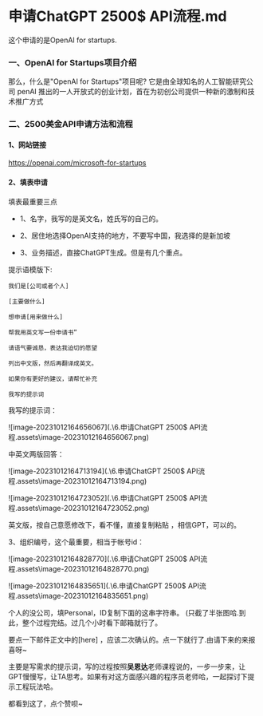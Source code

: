 # 申请ChatGPT 2500$ API流程.md

这个申请的是OpenAI for startups.

### 一、OpenAI for Startups项目介绍

那么，什么是"OpenAI for Startups"项目呢?
它是由全球知名的人工智能研究公司 penAI 推出的一人开放式的创业计划，首在为初创公司提供一种新的激制和技术推广方式

### 二、2500美金API申请方法和流程

#### 1、网站链接

https://openai.com/microsoft-for-startups

#### 2、填表申请

填表最重要三点

- 1、名字，我写的是英文名，姓氏写的自己的。

- 2、居住地选择OpenAI支持的地方，不要写中国，我选择的是新加坡

- 3、业务描述，直接ChatGPT生成。但是有几个重点。

  

提示语模版下:

```
我们是[公司或者个人]

[主要做什么]

想申请[用来做什么]

帮我用英文写一份申请书”

请语气要诚恳，表达我迫切的愿望

列出中文版，然后再翻译成英文。

如果你有更好的建议，请帮忙补充

我写的提示词
```



我写的提示词：

![image-20231012164656067](.\6.申请ChatGPT 2500$ API流程.assets\image-20231012164656067.png)



中英文两版回答：

![image-20231012164713194](.\6.申请ChatGPT 2500$ API流程.assets\image-20231012164713194.png)

![image-20231012164723052](.\6.申请ChatGPT 2500$ API流程.assets\image-20231012164723052.png)

英文版，按自己意愿修改下，看不懂，直接复制粘贴 ，相信GPT，可以的。



3、组织编号，这个最重要，相当于帐号id：

![image-20231012164828770](.\6.申请ChatGPT 2500$ API流程.assets\image-20231012164828770.png)

![image-20231012164835651](.\6.申请ChatGPT 2500$ API流程.assets\image-20231012164835651.png)



个人的没公司，填Personal，ID复制下面的这串字符串。 (只截了半张图哈.到此，整个过程完结。过几个小时看下邮箱就行了。

要点一下邮件正文中的[here] ，应该二次确认的。点一下就行了.由请下来的来报喜呀~


主要是写需求的提示词，写的过程按照**吴恩达**老师课程说的，一步一步来，让GPT慢慢写，让TA思考。如果有对这方面感兴趣的程序员老师哈，一起探讨下提示工程玩法哈。

都看到这了，点个赞呗~


